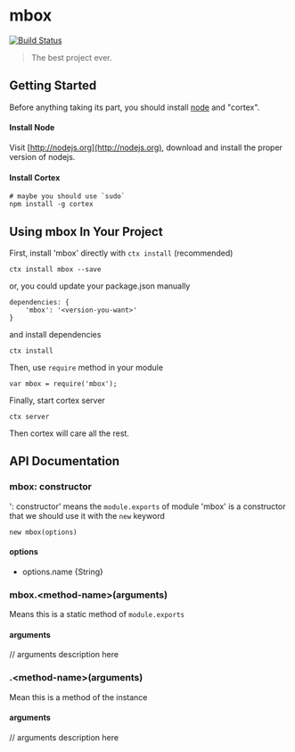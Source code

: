 # mbox
[![Build Status](http://browserman.dp:9000/api/app/mbox/badg)](http://search.cortexjs.org/package/mbox)

> The best project ever.

## Getting Started
Before anything taking its part, you should install [node](http://nodejs.org) and "cortex".

#### Install Node

Visit [http://nodejs.org](http://nodejs.org), download and install the proper version of nodejs.

#### Install Cortex

    # maybe you should use `sudo`
    npm install -g cortex

## Using mbox In Your Project

First, install 'mbox' directly with `ctx install` (recommended)
	
	ctx install mbox --save
	
or, you could update your package.json manually
    
    dependencies: {
        'mbox': '<version-you-want>'
    }
    
and install dependencies
	
	ctx install
    
Then, use `require` method in your module
    
    var mbox = require('mbox');
    
Finally, start cortex server
    
    ctx server
    
Then cortex will care all the rest.


## API Documentation

### mbox: constructor
': constructor' means the `module.exports` of module 'mbox' is a constructor that we should use it with the `new` keyword

	new mbox(options)
	
#### options
- options.name {String}



### mbox.\<method-name\>(arguments)
Means this is a static method of `module.exports`

#### arguments
// arguments description here

### .\<method-name\>(arguments)
Mean this is a method of the instance

#### arguments
// arguments description here